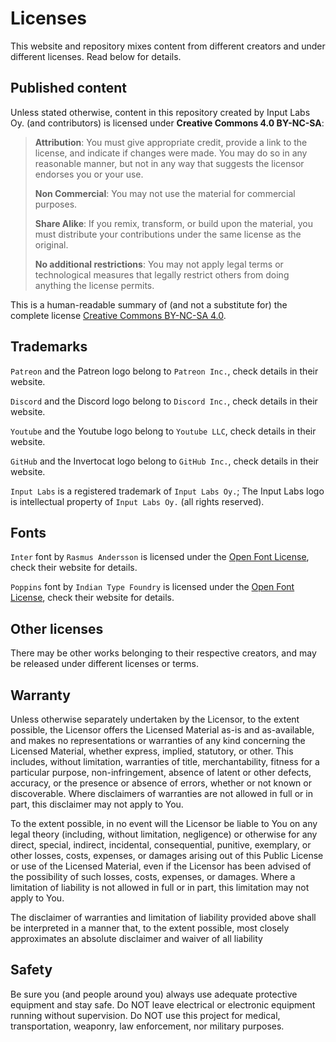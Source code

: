 # Licenses

This website and repository mixes content from different creators and under different licenses. Read below for details.

## Published content
Unless stated otherwise, content in this repository created by Input Labs Oy. (and contributors) is licensed under **Creative Commons 4.0 BY-NC-SA**:

> **Attribution**: You must give appropriate credit, provide a link to the license, and indicate if changes were made. You may do so in any reasonable manner, but not in any way that suggests the licensor endorses you or your use.
>
> **Non Commercial**: You may not use the material for commercial purposes.
>
> **Share Alike**: If you remix, transform, or build upon the material, you must distribute your contributions under the same license as the original.
>
> **No additional restrictions**: You may not apply legal terms or technological measures that legally restrict others from doing anything the license permits.

This is a human-readable summary of (and not a substitute for) the complete license [Creative Commons BY-NC-SA 4.0](https://creativecommons.org/licenses/by-nc-sa/4.0/legalcode).


## Trademarks
`Patreon` and the Patreon logo belong to `Patreon Inc.`, check details in their website.

`Discord` and the Discord logo belong to `Discord Inc.`, check details in their website.

`Youtube` and the Youtube logo belong to `Youtube LLC`, check details in their website.

`GitHub` and the Invertocat logo belong to `GitHub Inc.`, check details in their website.

`Input Labs` is a registered trademark of `Input Labs Oy.`; The Input Labs logo is intellectual property of `Input Labs Oy.` (all rights reserved).


## Fonts
`Inter` font by `Rasmus Andersson` is licensed under the [Open Font License](https://scripts.sil.org/cms/scripts/page.php?site_id=nrsi&id=OFL), check their website for details.

`Poppins` font by `Indian Type Foundry` is licensed under the [Open Font License](https://scripts.sil.org/cms/scripts/page.php?site_id=nrsi&id=OFL), check their website for details.


## Other licenses
There may be other works belonging to their respective creators, and may be released under different licenses or terms.


## Warranty
Unless otherwise separately undertaken by the Licensor, to the extent possible, the Licensor offers the Licensed Material as-is and as-available, and makes no representations or warranties of any kind concerning the Licensed Material, whether express, implied, statutory, or other. This includes, without limitation, warranties of title, merchantability, fitness for a particular purpose, non-infringement, absence of latent or other defects, accuracy, or the presence or absence of errors, whether or not known or discoverable. Where disclaimers of warranties are not allowed in full or in part, this disclaimer may not apply to You.

To the extent possible, in no event will the Licensor be liable to You on any legal theory (including, without limitation, negligence) or otherwise for any direct, special, indirect, incidental, consequential, punitive, exemplary, or other losses, costs, expenses, or damages arising out of this Public License or use of the Licensed Material, even if the Licensor has been advised of the possibility of such losses, costs, expenses, or damages. Where a limitation of liability is not allowed in full or in part, this limitation may not apply to You.

The disclaimer of warranties and limitation of liability provided above shall be interpreted in a manner that, to the extent possible, most closely approximates an absolute disclaimer and waiver of all liability


## Safety
Be sure you (and people around you) always use adequate protective equipment and stay safe. Do NOT leave electrical or electronic equipment running without supervision. Do NOT use this project for medical, transportation, weaponry, law enforcement, nor military purposes.
